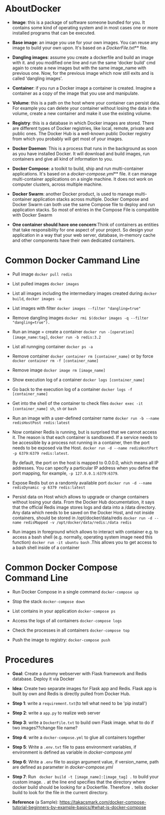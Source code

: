 # AboutDocker

* **Image**: this is a package of software someone bundled for you. It contains some kind of operating system and in most cases one or more installed programs that can be executed.

* **Base image**: an image you use for your own images. You can reuse any image to build your own upon. It's based on  a _DockerFile.txt_** file. 

* **Dangling images**: assume you create a dockerfile and build an image with it. and you modified one line and run the same 'docker build' cmd again to create a new images but with the same image_name with previous one. Now, for the previous image which now still exits and is called 'dangling images'. 

* **Container**: if you run a Docker image a container is created. Imagine a container as a copy of the image that you use and manipulate.

* **Volume**: this is a path on the host where your container can persist data. For example you can delete your container without losing the data in the volume, create a new container and make it use the existing volume.

* **Registry**: this is a database in which Docker images are stored. There are different types of Docker registries, like local, remote, private and public ones. The Docker Hub is a well-known public Docker registry from which you probably will get most of your images.

* **Docker Daemon**: This is a process that runs in the background as soon as you have installed Docker. It will download and build images, run containers and give all kind of information to you.

* **Docker Compose**:  a toolkit to build, ship and run multi-container applications. It's based on  a _docker-compose.yml_** file.  it can manage multi-container applications on a single machine. It does not work on computer clusters, across multiple machine.

* **Docker Swarm**: another Docker product, is used to manage multi-container application stacks across multiple. Docker Compose and Docker Swarm can both use the same Compose file to deploy and run application stacks. So most of entries in the Compose File is compatible with Docker Swarm

* **One container should have one concern**:Think of containers as entities that take responsibility for one aspect of your project. So design your application in a way that your web server, database, in-memory cache and other components have their own dedicated containers.



# Common Docker Cammand Line

* Pull image `docker pull redis`

* List pulled images `docker images`

* List all images including the intermediary images created during `docker build`, `docker images -a`

* List images with filter `docker images --filter "dangling=true"`

* Remove dangling images `docker rmi $(docker images -q --filter "dangling=true").`

* Run an image = create a container `docker run -[operation] [image_name:tag]`, `docker run -b redis:3.2`

* List all runnging container `docker ps -a`

* Remove container `docker container rm [container_name]` or by force `docker container rm -f [container_name]`

* Remove image `docker image rm [image_name]`

* Show execution log of a container `docker logs [container_name]`

* Go back to the execution log of a container `docker logs -f [container_name]`

* Get into the shell of the container to check files `docker exec -it [container_name] sh`, `sh` or `bash`

* Run an image with a user-defined container name `docker run -b --name redisHostPost redis:latest`

* Now container Redis is running, but is surprised that we cannot access it. The reason is that each container is sandboxed. If a service needs to be accessible by a process not running in a container, then the port needs to be exposed via the Host.
`docker run -d --name redisHostPort -p 6379:6379 redis:latest`.
  
  By default, the port on the host is mapped to 0.0.0.0, which means all IP addresses. You can specify a particular IP address when you define the port mapping, for example, `-p 127.0.0.1:6379:6379`.

* Expose Redis but on a randomly available port `docker run -d --name redisDynamic -p 6379 redis:latest`

* Persist data on Host which allows to upgrade or change containers without losing your data.
	From the Docker Hub documentation, it says that the official Redis image stores logs and data into a /data directory.
	Any data which needs to be saved on the Docker Host, and not inside containers, should be stored in /opt/docker/data/redis
  `docker run -d --name redisMapped -v /opt/docker/data/redis:/data redis`
  
* Run images in foreground which allows to interact with container e.g. to access a bash shell (e.g. normally, operating system image need this function)
`docker run -it ubuntu bash` .This allows you to get access to a bash shell inside of  a container

# Common Docker Compose Command Line

* Run Docker Compose in a single command `docker-compose up`

* Stop the stack `docker-compose down`

* List contains in your application `docker-compose ps`

* Access the logs of all containers `docker-compose logs`

* Check the processes in all containers `docker-compose top`

* Push the image to registry: `docker-compose push`


# Procedures
* **Goal**: Create a dummy webserver with Flask framework and Redis database. Deploy it via Docker

* **Idea**: Create two separate images for Flask app and Redis. Flask app is built by own and Redis is directly pulled from Docker Hub.

* **Step 1**: write a `requirement.txt`(to tell what need to be 'pip install')

* **Step 2**: write a `app.py` to realize web server

* **Step 3**: write a `DockerFile.txt` to build own Flask image. what to do if two images??change file name?

* **Step 4**: write a `docker-compose.yml` to glue all containers together

* **Step 5**: Write a `.env.txt` file to pass environment variables, if environment is defined as variable in *docker-compose.yml*

* **Step 6**: Write a `.env` file to assign argument value, if version_name, path are defined as parameter in *docker-compose.yml*


* **Step 7**: Run ` docker build -t [image_name]:[image_tag] .` to build your custom image. `.` at the line end specifies that the directory where docker build should be looking for a Dockerfile. Therefore `.` tells docker build to look for the file in the current directory.

* **Reference** (a Sample): https://takacsmark.com/docker-compose-tutorial-beginners-by-example-basics/#what-is-docker-compose



